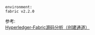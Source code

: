 
`environment:`      
`fabric v2.2.0`








参考:   
[Hyperledger-Fabric源码分析（创建通道）](https://www.jianshu.com/p/cc0e595f4621?utm_campaign=maleskine&utm_content=note&utm_medium=seo_notes&utm_source=recommendation)    
